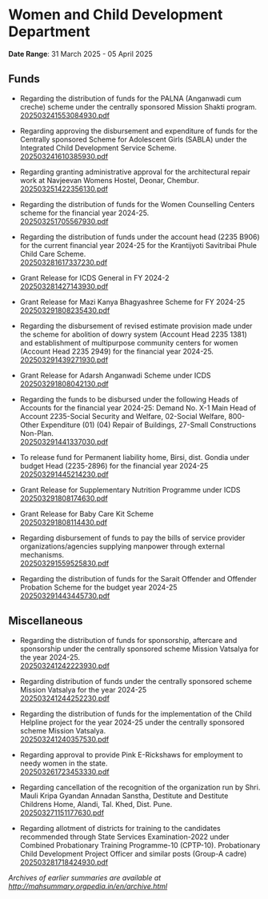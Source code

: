 # Women and Child Development Department

**Date Range**: 31 March 2025 - 05 April 2025


## Funds
- Regarding the distribution of funds for the PALNA (Anganwadi cum creche) scheme under the centrally sponsored Mission Shakti program.\
  [202503241553084930.pdf](https://gr.maharashtra.gov.in/Site/Upload/Government%20Resolutions/English/202503241553084930.pdf)

- Regarding approving the disbursement and expenditure of funds for the Centrally sponsored Scheme for Adolescent Girls (SABLA) under the Integrated Child Development Service Scheme.\
  [202503241610385930.pdf](https://gr.maharashtra.gov.in/Site/Upload/Government%20Resolutions/English/202503241610385930.pdf)

- Regarding granting administrative approval for the architectural repair work at Navjeevan Womens Hostel, Deonar, Chembur.\
  [202503251422356130.pdf](https://gr.maharashtra.gov.in/Site/Upload/Government%20Resolutions/English/202503251422356130.pdf)

- Regarding the distribution of funds for the Women Counselling Centers scheme for the financial year 2024-25.\
  [202503251705567930.pdf](https://gr.maharashtra.gov.in/Site/Upload/Government%20Resolutions/English/202503251705567930.pdf)

- Regarding the distribution of funds under the account head (2235 B906) for the current financial year 2024-25 for the Krantijyoti Savitribai Phule Child Care Scheme.\
  [202503281617337230.pdf](https://gr.maharashtra.gov.in/Site/Upload/Government%20Resolutions/English/202503281617337230.pdf)

- Grant Release for ICDS General in FY 2024-2\
  [202503281427143930.pdf](https://gr.maharashtra.gov.in/Site/Upload/Government%20Resolutions/English/202503281427143930.pdf)

- Grant Release for Mazi Kanya Bhagyashree Scheme for FY 2024-25\
  [202503291808235430.pdf](https://gr.maharashtra.gov.in/Site/Upload/Government%20Resolutions/English/202503291808235430.pdf.pdf)

- Regarding the disbursement of revised estimate provision made under the scheme for abolition of dowry system (Account Head 2235 1381) and establishment of multipurpose community centers for women (Account Head 2235 2949) for the financial year 2024-25.\
  [202503291439271930.pdf](https://gr.maharashtra.gov.in/Site/Upload/Government%20Resolutions/English/202503291439271930.pdf)

- Grant Release for Adarsh Anganwadi Scheme under ICDS\
  [202503291808042130.pdf](https://gr.maharashtra.gov.in/Site/Upload/Government%20Resolutions/English/202503291808042130.pdf.pdf)

- Regarding the funds to be disbursed under the following Heads of Accounts for the financial year 2024-25: Demand No. X-1 Main Head of Account 2235-Social Security and Welfare, 02-Social Welfare, 800-Other Expenditure (01) (04) Repair of Buildings, 27-Small Constructions Non-Plan.\
  [202503291441337030.pdf](https://gr.maharashtra.gov.in/Site/Upload/Government%20Resolutions/English/202503291441337030.pdf)

- To release fund for Permanent liability home, Birsi, dist. Gondia under budget Head (2235-2896) for the financial year 2024-25\
  [202503291445214230.pdf](https://gr.maharashtra.gov.in/Site/Upload/Government%20Resolutions/English/202503291445214230.pdf)

- Grant Release for Supplementary Nutrition Programme under ICDS\
  [202503291808174630.pdf](https://gr.maharashtra.gov.in/Site/Upload/Government%20Resolutions/English/202503291808174630.pdf.pdf)

- Grant Release for Baby Care Kit Scheme\
  [202503291808114430.pdf](https://gr.maharashtra.gov.in/Site/Upload/Government%20Resolutions/English/202503291808114430.pdf.pdf)

- Regarding disbursement of funds to pay the bills of service provider organizations/agencies supplying manpower through external mechanisms.\
  [202503291559525830.pdf](https://gr.maharashtra.gov.in/Site/Upload/Government%20Resolutions/English/202503291559525830.pdf)

- Regarding the distribution of funds for the Sarait Offender and Offender Probation Scheme for the budget year 2024-25\
  [202503291443445730.pdf](https://gr.maharashtra.gov.in/Site/Upload/Government%20Resolutions/English/202503291443445730.pdf)

## Miscellaneous
- Regarding the distribution of funds for sponsorship, aftercare and sponsorship under the centrally sponsored scheme Mission Vatsalya for the year 2024-25.\
  [202503241242223930.pdf](https://gr.maharashtra.gov.in/Site/Upload/Government%20Resolutions/English/202503241242223930.pdf)

- Regarding distribution of funds under the centrally sponsored scheme Mission Vatsalya for the year 2024-25\
  [202503241244252230.pdf](https://gr.maharashtra.gov.in/Site/Upload/Government%20Resolutions/English/202503241244252230.pdf)

- Regarding the distribution of funds for the implementation of the Child Helpline project for the year 2024-25 under the centrally sponsored scheme Mission Vatsalya.\
  [202503241240357530.pdf](https://gr.maharashtra.gov.in/Site/Upload/Government%20Resolutions/English/202503241240357530.pdf)

- Regarding approval to provide Pink E-Rickshaws for employment to needy women in the state.\
  [202503261723453330.pdf](https://gr.maharashtra.gov.in/Site/Upload/Government%20Resolutions/English/202503261723453330.pdf)

- Regarding cancellation of the recognition of the organization run by Shri. Mauli Kripa Gyandan Annadan Sanstha, Destitute and Destitute Childrens Home, Alandi, Tal. Khed, Dist. Pune.\
  [202503271151177630.pdf](https://gr.maharashtra.gov.in/Site/Upload/Government%20Resolutions/English/202503271151177630.pdf)

- Regarding allotment of districts for training to the candidates recommended through State Services Examination-2022 under Combined Probationary Training Programme-10 (CPTP-10). Probationary Child Development Project Officer and similar posts (Group-A cadre)\
  [202503281718424930.pdf](https://gr.maharashtra.gov.in/Site/Upload/Government%20Resolutions/English/202503281718424930.pdf)


*Archives of earlier summaries are available at http://mahsummary.orgpedia.in/en/archive.html*